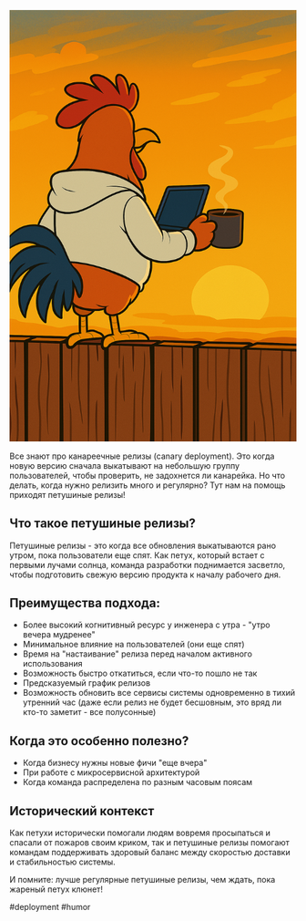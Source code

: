 ![alt text](Петушиные-релизы.png)

Все знают про канареечные релизы (canary deployment). Это когда новую версию сначала выкатывают на небольшую группу пользователей, чтобы проверить, не задохнется ли канарейка. Но что делать, когда нужно релизить много и регулярно? Тут нам на помощь приходят петушиные релизы!

## Что такое петушиные релизы?

Петушиные релизы - это когда все обновления выкатываются рано утром, пока пользователи еще спят. Как петух, который встает с первыми лучами солнца, команда разработки поднимается засветло, чтобы подготовить свежую версию продукта к началу рабочего дня.

## Преимущества подхода:
- Более высокий когнитивный ресурс у инженера с утра - "утро вечера мудренее"
- Минимальное влияние на пользователей (они еще спят)
- Время на "настаивание" релиза перед началом активного использования
- Возможность быстро откатиться, если что-то пошло не так
- Предсказуемый график релизов
- Возможность обновить все сервисы системы одновременно в тихий утренний час (даже если релиз не будет бесшовным, это вряд ли кто-то заметит - все полусонные)

## Когда это особенно полезно?
- Когда бизнесу нужны новые фичи "еще вчера"
- При работе с микросервисной архитектурой
- Когда команда распределена по разным часовым поясам

## Исторический контекст

Как петухи исторически помогали людям вовремя просыпаться и спасали от пожаров своим криком, так и петушиные релизы помогают командам поддерживать здоровый баланс между скоростью доставки и стабильностью системы.

И помните: лучше регулярные петушиные релизы, чем ждать, пока жареный петух клюнет!

#deployment #humor
